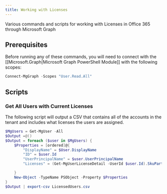```yaml
---
title: Working with Licenses
---
```


Various commands and scripts for working with Licenses in Office 365 through Microsoft Graph

## Prerequisites

Before running any of these commands, you will need to connect with the [[Microsoft.Graph|Microsoft Graph PowerShell Module]] with the following scopes:

```PowerShell
Connect-MgGraph -Scopes "User.Read.All"
```

## Scripts

### Get All Users with Current Licenses

The following script will output a CSV that contains all of the accounts in the tenant and includes what licenses the users are assigned.

```PowerShell
$MgUsers = Get-MgUser -All
$Output =@()
$Output = foreach ($user in $MgUsers) {
    $Properties = [ordered]@{
        "DisplayName" = $User.DisplayName
        "ID" = $user.Id
        "UserPrincipalName" = $user.UserPrincipalName
        "Licenses" = (Get-MgUserLicenseDetail -UserId $user.Id).SkuPartNumber -join ";"

    }
    New-Object -TypeName PSObject -Property $Properties
}
$Output | export-csv LicensedUsers.csv
```
